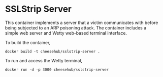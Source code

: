 # SSLStrip Server

This container implements a server that a victim communicates with before being subjected to an ARP poisoning attack. 
The container includes a simple web server and Wetty web-based terminal interface. 

To build the container,

``
docker build -t cheesehub/sslstrip-server .
``

To run and access the Wetty terminal,

``
docker run -d -p 3000 cheesehub/sslstrip-server
``
